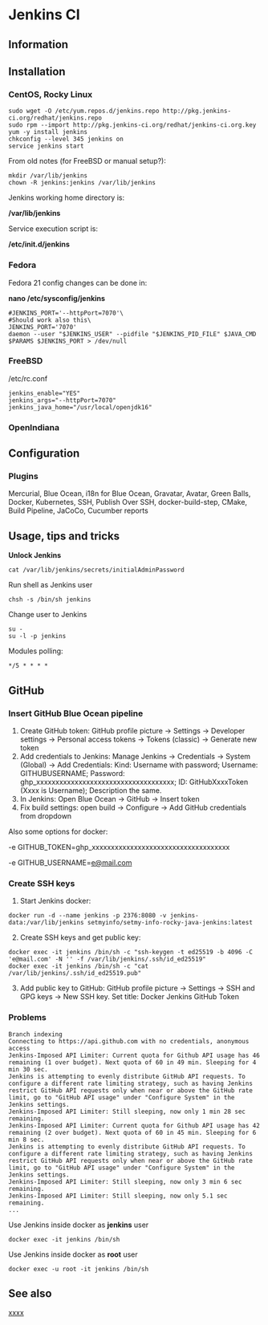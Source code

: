 # Jenkins CI

## Information

## Installation

### CentOS, Rocky Linux

```shell
sudo wget -O /etc/yum.repos.d/jenkins.repo http://pkg.jenkins-ci.org/redhat/jenkins.repo
sudo rpm --import http://pkg.jenkins-ci.org/redhat/jenkins-ci.org.key
yum -y install jenkins
chkconfig --level 345 jenkins on
service jenkins start
```

From old notes (for FreeBSD or manual setup?):

```shell
mkdir /var/lib/jenkins
chown -R jenkins:jenkins /var/lib/jenkins
```

Jenkins working home directory is:

**/var/lib/jenkins**

Service execution script is:

**/etc/init.d/jenkins**

### Fedora

Fedora 21 config changes can be done in:

**nano /etc/sysconfig/jenkins**

```
#JENKINS_PORT='--httpPort=7070'\
#Should work also this\
JENKINS_PORT='7070'
daemon --user "$JENKINS_USER" --pidfile "$JENKINS_PID_FILE" $JAVA_CMD $PARAMS $JENKINS_PORT > /dev/null
```

### FreeBSD

/etc/rc.conf

```
jenkins_enable="YES"
jenkins_args="--httpPort=7070"
jenkins_java_home="/usr/local/openjdk16"
```

### OpenIndiana

## Configuration

### Plugins

Mercurial, Blue Ocean, i18n for Blue Ocean, Gravatar, Avatar, Green Balls, Docker, Kubernetes, SSH, Publish Over SSH,
docker-build-step, CMake,
Build Pipeline, JaCoCo, Cucumber reports

## Usage, tips and tricks

**Unlock Jenkins**

```shell
cat /var/lib/jenkins/secrets/initialAdminPassword
```

Run shell as Jenkins user

```shell
chsh -s /bin/sh jenkins
```

Change user to Jenkins

```shell
su -
su -l -p jenkins
```

Modules polling:

```
*/5 * * * *
```

## GitHub

### Insert GitHub Blue Ocean pipeline

1. Create GitHub token: GitHub profile picture -> Settings -> Developer settings 
-> Personal access tokens -> Tokens (classic) -> Generate new token
2. Add credentials to Jenkins: Manage Jenkins -> Credentials -> System (Global) -> Add Credentials:
Kind: Username with password; Username: GITHUBUSERNAME; Password: ghp_xxxxxxxxxxxxxxxxxxxxxxxxxxxxxxxxxxxx; 
ID: GitHubXxxxToken (Xxxx is Username); Description the same.
3. In Jenkins: Open Blue Ocean -> GitHub -> Insert token
4. Fix build settings: open build -> Configure -> Add GitHub credentials from dropdown

Also some options for docker:

-e GITHUB_TOKEN=ghp_xxxxxxxxxxxxxxxxxxxxxxxxxxxxxxxxxxxx

-e GITHUB_USERNAME=e@mail.com

### Create SSH keys
1. Start Jenkins docker:
```
docker run -d --name jenkins -p 2376:8080 -v jenkins-data:/var/lib/jenkins setmyinfo/setmy-info-rocky-java-jenkins:latest
```
2. Create SSH keys and get public key:
```
docker exec -it jenkins /bin/sh -c "ssh-keygen -t ed25519 -b 4096 -C 'e@mail.com' -N '' -f /var/lib/jenkins/.ssh/id_ed25519"
docker exec -it jenkins /bin/sh -c "cat /var/lib/jenkins/.ssh/id_ed25519.pub"
```
3. Add public key to GitHub: GitHub profile picture -> Settings 
-> SSH and GPG keys -> New SSH key. Set title: Docker Jenkins GitHub Token

### Problems

```
Branch indexing
Connecting to https://api.github.com with no credentials, anonymous access
Jenkins-Imposed API Limiter: Current quota for Github API usage has 46 remaining (1 over budget). Next quota of 60 in 49 min. Sleeping for 4 min 30 sec.
Jenkins is attempting to evenly distribute GitHub API requests. To configure a different rate limiting strategy, such as having Jenkins restrict GitHub API requests only when near or above the GitHub rate limit, go to "GitHub API usage" under "Configure System" in the Jenkins settings.
Jenkins-Imposed API Limiter: Still sleeping, now only 1 min 28 sec remaining.
Jenkins-Imposed API Limiter: Current quota for Github API usage has 42 remaining (2 over budget). Next quota of 60 in 45 min. Sleeping for 6 min 8 sec.
Jenkins is attempting to evenly distribute GitHub API requests. To configure a different rate limiting strategy, such as having Jenkins restrict GitHub API requests only when near or above the GitHub rate limit, go to "GitHub API usage" under "Configure System" in the Jenkins settings.
Jenkins-Imposed API Limiter: Still sleeping, now only 3 min 6 sec remaining.
Jenkins-Imposed API Limiter: Still sleeping, now only 5.1 sec remaining.
...

```

Use Jenkins inside docker as **jenkins** user

```
docker exec -it jenkins /bin/sh
```

Use Jenkins inside docker as **root** user

```
docker exec -u root -it jenkins /bin/sh
```

## See also

[xxxx](http://yyyyy)
